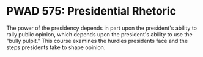 # PWAD 575: Presidential Rhetoric

The power of the presidency depends in part upon the president's ability to rally public opinion, which depends upon the president's ability to use the "bully pulpit." This course examines the hurdles presidents face and the steps presidents take to shape opinion.